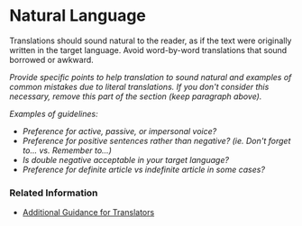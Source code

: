 # Natural Language

Translations should sound natural to the reader, as if the text were originally written in the target language. Avoid word-by-word translations that sound borrowed or awkward.

*Provide specific points to help translation to sound natural and examples of common mistakes due to literal translations. If you don't consider this necessary, remove this part of the section (keep paragraph above).*

*Examples of guidelines:*

* *Preference for active, passive, or impersonal voice?*
* *Preference for positive sentences rather than negative? (ie. Don't forget to... vs. Remember to...)*
* *Is double negative acceptable in your target language?*
* *Preference for definite article vs indefinite article in some cases?*

### Related Information

* [Additional Guidance for Translators](../06_additional_guidance_for_translators.md)
